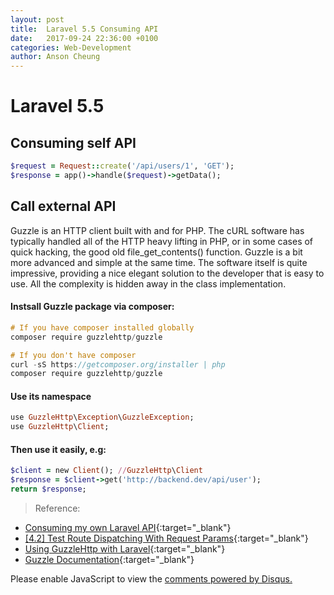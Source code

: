 ```yaml
---
layout: post
title:  Laravel 5.5 Consuming API
date:   2017-09-24 22:36:00 +0100
categories: Web-Development
author: Anson Cheung
---
```


# Laravel 5.5

## Consuming self API

```ruby
$request = Request::create('/api/users/1', 'GET');
$response = app()->handle($request)->getData();
```
## Call external API 
Guzzle is an HTTP client built with and for PHP. The cURL software has typically handled all of the HTTP heavy lifting in PHP, or in some cases of quick hacking, the good old file_get_contents() function. Guzzle is a bit more advanced and simple at the same time. The software itself is quite impressive, providing a nice elegant solution to the developer that is easy to use. All the complexity is hidden away in the class implementation.

#### Instsall Guzzle package via composer:

``` c
# If you have composer installed globally
composer require guzzlehttp/guzzle

# If you don't have composer
curl -sS https://getcomposer.org/installer | php
composer require guzzlehttp/guzzle
```

#### Use its namespace
``` ruby
use GuzzleHttp\Exception\GuzzleException;
use GuzzleHttp\Client;
```

#### Then use it easily, e.g:
``` ruby
$client = new Client(); //GuzzleHttp\Client
$response = $client->get('http://backend.dev/api/user');
return $response;
```

> Reference: 
- [Consuming my own Laravel API](https://stackoverflow.com/questions/16520691/consuming-my-own-laravel-api){:target="_blank"}
- [[4.2] Test Route Dispatching With Request Params](https://github.com/laravel/framework/pull/5886#issuecomment-57627117){:target="_blank"}
- [Using GuzzleHttp with Laravel](https://medium.com/laravel-5-the-right-way/using-guzzlehttp-with-laravel-1dbea1f633da){:target="_blank"}
- [Guzzle Documentation](http://guzzle.readthedocs.io/en/latest/){:target="_blank"}



<div id="disqus_thread"></div>
<script>

/**
*  RECOMMENDED CONFIGURATION VARIABLES: EDIT AND UNCOMMENT THE SECTION BELOW TO INSERT DYNAMIC VALUES FROM YOUR PLATFORM OR CMS.
*  LEARN WHY DEFINING THESE VARIABLES IS IMPORTANT: https://disqus.com/admin/universalcode/#configuration-variables*/
/*
var disqus_config = function () {
this.page.url = window.location.href;  // Replace PAGE_URL with your page's canonical URL variable
this.page.identifier = 'laravel5.5-consuming-api'; // Replace PAGE_IDENTIFIER with your page's unique identifier variable
};
*/
(function() { // DON'T EDIT BELOW THIS LINE
var d = document, s = d.createElement('script');
s.src = 'https://ansonc.disqus.com/embed.js';
s.setAttribute('data-timestamp', +new Date());
(d.head || d.body).appendChild(s);
})();
</script>
<noscript>Please enable JavaScript to view the <a href="https://disqus.com/?ref_noscript">comments powered by Disqus.</a></noscript>